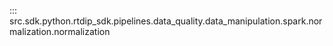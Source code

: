::: src.sdk.python.rtdip_sdk.pipelines.data_quality.data_manipulation.spark.normalization.normalization
